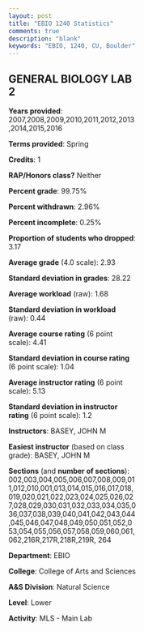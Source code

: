 ```yaml
---
layout: post
title: "EBIO 1240 Statistics"
comments: true
description: "blank"
keywords: "EBIO, 1240, CU, Boulder"
--- 
```

<head>
<script src="https://ajax.googleapis.com/ajax/libs/jquery/2.1.3/jquery.min.js"></script>
<script src="https://dl.dropboxusercontent.com/s/pc42nxpaw1ea4o9/highcharts.js?dl=0"></script>
<!-- <script src="../assets/js/highcharts.js"></script> -->
<style type="text/css">@font-face {
	font-family: "Bebas Neue";
	src: url(https://www.filehosting.org/file/details/544349/BebasNeue%20Regular.otf) format("opentype");
	}
	h1.Bebas { 
		font-family: "Bebas Neue", Verdana, Tahoma;
	}
</style>
</head>
<body>
	<div id="container" style="float: right; width: 45%; height: 88%; margin-left: 2.5%; margin-right: 2.5%;"></div>
	<script language="JavaScript">
		$(document).ready(function() {
		var chart = {type: 'column'};
		var title = {text: 'Grade Distribution'};
		var xAxis = {categories: ['A','B','C','D','F'],crosshair: true};
		var yAxis = {min: 0,title: {text: 'Percentage'}};
		var tooltip = {headerFormat: '<center><b><span style="font-size:20px">{point.key}</span></b></center>',
		               pointFormat: '<td style="padding:0"><b>{point.y:.1f}%</b></td>',
		               footerFormat: '</table>',shared: true,useHTML: true};
		var plotOptions = {column: {pointPadding: 0.0,borderWidth: 0}};  
		var credits = {enabled: false};var series= [{name: 'Percent',data: [26.38,45.92,22.36,3.66,1.68,]}];
		var json = {};
		json.chart = chart;
		json.title = title;
		json.tooltip = tooltip;
		json.xAxis = xAxis;
		json.yAxis = yAxis;  
		json.series = series;
		json.plotOptions = plotOptions;  
		json.credits = credits;
		$('#container').highcharts(json);
	});
	</script>
</body>
			   
## GENERAL BIOLOGY LAB 2

**Years provided**: 2007,2008,2009,2010,2011,2012,2013,2014,2015,2016

**Terms provided**: Spring

**Credits**: 1

**RAP/Honors class?** Neither

**Percent grade**: 99.75%

**Percent withdrawn**: 2.96%

**Percent incomplete**: 0.25%

**Proportion of students who dropped**: 3.17

**Average grade** (4.0 scale): 2.93

**Standard deviation in grades**: 28.22

**Average workload** (raw): 1.68

**Standard deviation in workload** (raw): 0.44

**Average course rating** (6 point scale): 4.41

**Standard deviation in course rating** (6 point scale): 1.04

**Average instructor rating** (6 point scale): 5.13

**Standard deviation in instructor rating** (6 point scale): 1.2

**Instructors**: BASEY, JOHN M

**Easiest instructor** (based on class grade): BASEY, JOHN M

**Sections** (and **number of sections**): 002,003,004,005,006,007,008,009,011,012,010,001,013,014,015,016,017,018,019,020,021,022,023,024,025,026,027,028,029,030,031,032,033,034,035,036,037,038,039,040,041,042,043,044,045,046,047,048,049,050,051,052,053,054,055,056,057,058,059,060,061,062,216R,217R,218R,219R, 264

**Department**: EBIO

**College**: College of Arts and Sciences

**A&S Division**: Natural Science

**Level**: Lower

**Activity**: MLS - Main Lab